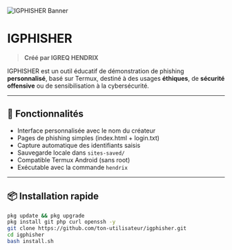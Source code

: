 
![IGPHISHER Banner](igreq.png)

# IGPHISHER

> **Créé par IGREQ HENDRIX**

IGPHISHER est un outil éducatif de démonstration de phishing **personnalisé**, basé sur Termux, destiné à des usages **éthiques**, de **sécurité offensive** ou de sensibilisation à la cybersécurité.

---

## 🚀 Fonctionnalités

- Interface personnalisée avec le nom du créateur
- Pages de phishing simples (index.html + login.txt)
- Capture automatique des identifiants saisis
- Sauvegarde locale dans `sites-saved/`
- Compatible Termux Android (sans root)
- Exécutable avec la commande `hendrix`

---

## 📦 Installation rapide

```bash
pkg update && pkg upgrade
pkg install git php curl openssh -y
git clone https://github.com/ton-utilisateur/igphisher.git
cd igphisher
bash install.sh
